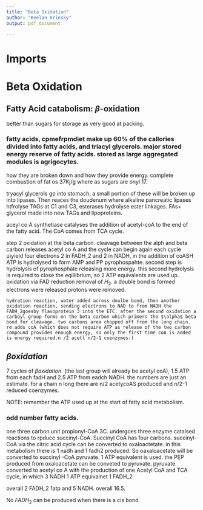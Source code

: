 ```yaml
---
title: "Beta Oxidation"
author: "Keelan Krinsky"
output: pdf_document

---
```


# Imports

# Beta Oxidation

## Fatty Acid catabolism: $\beta$-oxidation 

better than sugars for storage as very good at packing. 

### fatty acids, cpmefrpmdiet make up 60\% of the callories divided into fatty acids, and triacyl glycerols. major stored energy reserve of fatty acids. stored as large aggregated modules is agrigocytes. 

how they are broken down and how they provide energy. complete combustion of fat os 37Kj/g where as sugars are onyl 17.

tryacyl glycerols go into stomach, a small portion of these will be broken up into lipases. Then reaces the doudenum where alkaline pancreatic lipases htfrolyse TAGs at C1 and C3, esterases hydrolyse ester linkages. FAs+ glycerol made into new TAGs and lipoproteins. 

aceyl co A synthetiase catalyses the addition of acetyl-coA to the end of the fatty acid. The CoA comes from TCA cycle. 

step 2
	oxidation at the beta carbon. cleavage between the alph and beta carbon releases acetyl co A and the cycle can begin again each cycle u\yield four electrons 2 in FADH_2 and 2 in NADH, in the addition of coASH ATP is hydrolysed to form AMP and PP pyrophospahte. second step is hydrolysis of pyrophosphate releasing more energy. this second hydrolysis is required to close the eqillibrium, so 2 ATP equivalents are used up. oxidation via FAD reduction removal of $H_2$. a double bond is formed electrons were released protons were removed. 

	hydration reaction, water added across doulbe bond, then another oxidation reaction, sending electrons to NAD to from NADH the FADH_2goesby flavoprotein 3 into the ETC. after the second oxidation a carboyl group forms on the beta carbon which primers the $\alpha$ beta bond for cleavage. two carbons area chopped off from the long chain. re adds coA (which does not require ATP as release of the two carbon compound provides enough energy, so only the first time coA is added is energy required.n /2 acetl n/2-1 coenzymes:)




## $\beta oxidation$
7 cycles of $\beta oxidation$. (the last group will already be acetyl coA), 1.5 ATP from each fadH and 2.5 ATP from eadch NADH. the numbers are just an estimate. for a chain n long there are n/2 acetycoAS produced and n/2-1 reduced coenzymes. 

NOTE: remember the ATP used up at the start of fatty acid metabolism. 

### odd number fatty acids. 
one three carbon unit propionyl-CoA 3C. undergoes three enzyme catalsed reactions to rpduce succinyl-CoA. Succinyl CoA has four carbons. succinyl-CoA via the citric acid cycle can be converted to oxaloactetate. in this metabolism there is 1 nadh and 1 fadh2 produced. So oaxaloacetate will be converted to succinyl -CoA pyruvate. 1 ATP equivalent is used. the PEP produced from oxaloacetate can be conveted to pyruvate. pyruvate converted to acetyl co A with the production of one Acetyl CoA and TCA cycle, in which 3 NADH 1 ATP equivalnet 1 FADH_2

overall 2 FADH_2 1atp and 5 NADH.  overall 16.5. 

No $FADH_2$ can be produced when there is a cis bond. 
